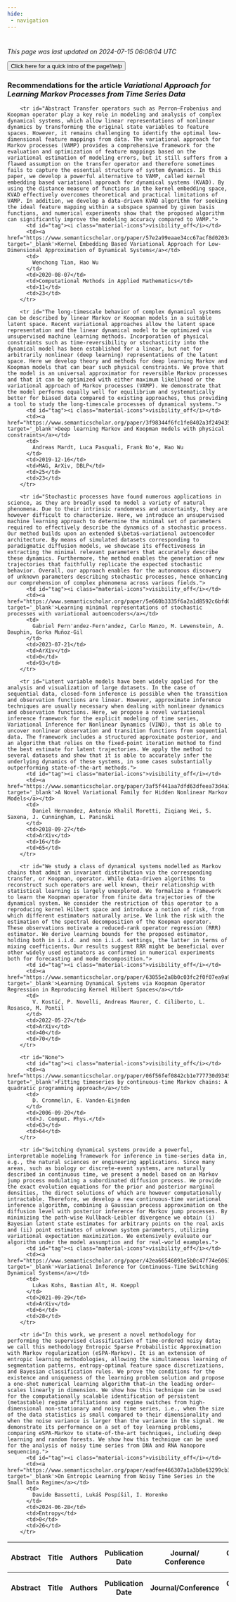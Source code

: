 ```yaml
---
hide:
 - navigation
---
```

<!DOCTYPE html>
#
<html lang="en">
<head>
  <meta charset="utf-8">
</head>

<body>
  <p>
  <i class="footer">This page was last updated on 2024-07-15 06:06:04 UTC</i>
  </p>
  
  <div class="note info" onclick="startIntro()">
    <p>
      <button type="button" class="buttons">
        <div style="display: flex; align-items: center;">
        Click here for a quick intro of the page! <i class="material-icons">help</i>
        </div>
      </button>
    </p>
  </div>

  <p>
  <h3 data-intro='Recommendations for the article'>
    Recommendations for the article <i>Variational Approach for Learning Markov Processes from Time Series Data</i>
  </h3>
  <table id="table1" class="display wrap" style="width:100%">
  <thead>
    <tr>
        <th data-intro='Click to view the abstract (if available)'>Abstract</th>
        <th>Title</th>
        <th>Authors</th>
        <th>Publication Date</th>
        <th>Journal/ Conference</th>
        <th>Citation count</th>
        <th data-intro='Highest h-index among the authors'>Highest h-index</th>
    </tr>
  </thead>
  <tbody>
    
        <tr id="Abstract Transfer operators such as Perron–Frobenius and Koopman operator play a key role in modeling and analysis of complex dynamical systems, which allow linear representations of nonlinear dynamics by transforming the original state variables to feature spaces. However, it remains challenging to identify the optimal low-dimensional feature mappings from data. The variational approach for Markov processes (VAMP) provides a comprehensive framework for the evaluation and optimization of feature mappings based on the variational estimation of modeling errors, but it still suffers from a flawed assumption on the transfer operator and therefore sometimes fails to capture the essential structure of system dynamics. In this paper, we develop a powerful alternative to VAMP, called kernel embedding based variational approach for dynamical systems (KVAD). By using the distance measure of functions in the kernel embedding space, KVAD effectively overcomes theoretical and practical limitations of VAMP. In addition, we develop a data-driven KVAD algorithm for seeking the ideal feature mapping within a subspace spanned by given basis functions, and numerical experiments show that the proposed algorithm can significantly improve the modeling accuracy compared to VAMP.">
          <td id="tag"><i class="material-icons">visibility_off</i></td>
          <td><a href="https://www.semanticscholar.org/paper/57e2a99eaae34cc67acf8d0203cf44493ccdecd3" target='_blank'>Kernel Embedding Based Variational Approach for Low-Dimensional Approximation of Dynamical Systems</a></td>
          <td>
            Wenchong Tian, Hao Wu
          </td>
          <td>2020-08-07</td>
          <td>Computational Methods in Applied Mathematics</td>
          <td>11</td>
          <td>23</td>
        </tr>
    
        <tr id="The long-timescale behavior of complex dynamical systems can be described by linear Markov or Koopman models in a suitable latent space. Recent variational approaches allow the latent space representation and the linear dynamical model to be optimized via unsupervised machine learning methods. Incorporation of physical constraints such as time-reversibility or stochasticity into the dynamical model has been established for a linear, but not for arbitrarily nonlinear (deep learning) representations of the latent space. Here we develop theory and methods for deep learning Markov and Koopman models that can bear such physical constraints. We prove that the model is an universal approximator for reversible Markov processes and that it can be optimized with either maximum likelihood or the variational approach of Markov processes (VAMP). We demonstrate that the model performs equally well for equilibrium and systematically better for biased data compared to existing approaches, thus providing a tool to study the long-timescale processes of dynamical systems.">
          <td id="tag"><i class="material-icons">visibility_off</i></td>
          <td><a href="https://www.semanticscholar.org/paper/3f98344f6fc1fe8402a3f24943590e37a74873d9" target='_blank'>Deep learning Markov and Koopman models with physical constraints</a></td>
          <td>
            Andreas Mardt, Luca Pasquali, Frank No'e, Hao Wu
          </td>
          <td>2019-12-16</td>
          <td>MAG, ArXiv, DBLP</td>
          <td>25</td>
          <td>23</td>
        </tr>
    
        <tr id="Stochastic processes have found numerous applications in science, as they are broadly used to model a variety of natural phenomena. Due to their intrinsic randomness and uncertainty, they are however difficult to characterize. Here, we introduce an unsupervised machine learning approach to determine the minimal set of parameters required to effectively describe the dynamics of a stochastic process. Our method builds upon an extended $\beta$-variational autoencoder architecture. By means of simulated datasets corresponding to paradigmatic diffusion models, we showcase its effectiveness in extracting the minimal relevant parameters that accurately describe these dynamics. Furthermore, the method enables the generation of new trajectories that faithfully replicate the expected stochastic behavior. Overall, our approach enables for the autonomous discovery of unknown parameters describing stochastic processes, hence enhancing our comprehension of complex phenomena across various fields.">
          <td id="tag"><i class="material-icons">visibility_off</i></td>
          <td><a href="https://www.semanticscholar.org/paper/5e660b3335f6a2a1d8592c6bfd048b1d1aaa6021" target='_blank'>Learning minimal representations of stochastic processes with variational autoencoders</a></td>
          <td>
            Gabriel Fern'andez-Fern'andez, Carlo Manzo, M. Lewenstein, A. Dauphin, Gorka Muñoz-Gil
          </td>
          <td>2023-07-21</td>
          <td>ArXiv</td>
          <td>0</td>
          <td>93</td>
        </tr>
    
        <tr id="Latent variable models have been widely applied for the analysis and visualization of large datasets. In the case of sequential data, closed-form inference is possible when the transition and observation functions are linear. However, approximate inference techniques are usually necessary when dealing with nonlinear dynamics and observation functions. Here, we propose a novel variational inference framework for the explicit modeling of time series, Variational Inference for Nonlinear Dynamics (VIND), that is able to uncover nonlinear observation and transition functions from sequential data. The framework includes a structured approximate posterior, and an algorithm that relies on the fixed-point iteration method to find the best estimate for latent trajectories. We apply the method to several datasets and show that it is able to accurately infer the underlying dynamics of these systems, in some cases substantially outperforming state-of-the-art methods.">
          <td id="tag"><i class="material-icons">visibility_off</i></td>
          <td><a href="https://www.semanticscholar.org/paper/3af5f441aa7dfd63dfeea73d4a1918917795b795" target='_blank'>A Novel Variational Family for Hidden Nonlinear Markov Models</a></td>
          <td>
            Daniel Hernandez, Antonio Khalil Moretti, Ziqiang Wei, S. Saxena, J. Cunningham, L. Paninski
          </td>
          <td>2018-09-27</td>
          <td>ArXiv</td>
          <td>16</td>
          <td>65</td>
        </tr>
    
        <tr id="We study a class of dynamical systems modelled as Markov chains that admit an invariant distribution via the corresponding transfer, or Koopman, operator. While data-driven algorithms to reconstruct such operators are well known, their relationship with statistical learning is largely unexplored. We formalize a framework to learn the Koopman operator from finite data trajectories of the dynamical system. We consider the restriction of this operator to a reproducing kernel Hilbert space and introduce a notion of risk, from which different estimators naturally arise. We link the risk with the estimation of the spectral decomposition of the Koopman operator. These observations motivate a reduced-rank operator regression (RRR) estimator. We derive learning bounds for the proposed estimator, holding both in i.i.d. and non i.i.d. settings, the latter in terms of mixing coefficients. Our results suggest RRR might be beneficial over other widely used estimators as confirmed in numerical experiments both for forecasting and mode decomposition.">
          <td id="tag"><i class="material-icons">visibility_off</i></td>
          <td><a href="https://www.semanticscholar.org/paper/63055e2a8b0c03fc2f0f07ea9a9cc58350ef3eb1" target='_blank'>Learning Dynamical Systems via Koopman Operator Regression in Reproducing Kernel Hilbert Spaces</a></td>
          <td>
            V. Kostić, P. Novelli, Andreas Maurer, C. Ciliberto, L. Rosasco, M. Pontil
          </td>
          <td>2022-05-27</td>
          <td>ArXiv</td>
          <td>40</td>
          <td>70</td>
        </tr>
    
        <tr id="None">
          <td id="tag"><i class="material-icons">visibility_off</i></td>
          <td><a href="https://www.semanticscholar.org/paper/06f56fef0842cb1e777730d93458c3e802f52aa5" target='_blank'>Fitting timeseries by continuous-time Markov chains: A quadratic programming approach</a></td>
          <td>
            D. Crommelin, E. Vanden-Eijnden
          </td>
          <td>2006-09-20</td>
          <td>J. Comput. Phys.</td>
          <td>63</td>
          <td>64</td>
        </tr>
    
        <tr id="Switching dynamical systems provide a powerful, interpretable modeling framework for inference in time-series data in, e.g., the natural sciences or engineering applications. Since many areas, such as biology or discrete-event systems, are naturally described in continuous time, we present a model based on an Markov jump process modulating a subordinated diffusion process. We provide the exact evolution equations for the prior and posterior marginal densities, the direct solutions of which are however computationally intractable. Therefore, we develop a new continuous-time variational inference algorithm, combining a Gaussian process approximation on the diffusion level with posterior inference for Markov jump processes. By minimizing the path-wise Kullback-Leibler divergence we obtain (i) Bayesian latent state estimates for arbitrary points on the real axis and (ii) point estimates of unknown system parameters, utilizing variational expectation maximization. We extensively evaluate our algorithm under the model assumption and for real-world examples.">
          <td id="tag"><i class="material-icons">visibility_off</i></td>
          <td><a href="https://www.semanticscholar.org/paper/42ea66546091e5b0c47f74e6063ff7d940990681" target='_blank'>Variational Inference for Continuous-Time Switching Dynamical Systems</a></td>
          <td>
            Lukas Kohs, Bastian Alt, H. Koeppl
          </td>
          <td>2021-09-29</td>
          <td>ArXiv</td>
          <td>6</td>
          <td>28</td>
        </tr>
    
        <tr id="In this work, we present a novel methodology for performing the supervised classification of time-ordered noisy data; we call this methodology Entropic Sparse Probabilistic Approximation with Markov regularization (eSPA-Markov). It is an extension of entropic learning methodologies, allowing the simultaneous learning of segmentation patterns, entropy-optimal feature space discretizations, and Bayesian classification rules. We prove the conditions for the existence and uniqueness of the learning problem solution and propose a one-shot numerical learning algorithm that—in the leading order—scales linearly in dimension. We show how this technique can be used for the computationally scalable identification of persistent (metastable) regime affiliations and regime switches from high-dimensional non-stationary and noisy time series, i.e., when the size of the data statistics is small compared to their dimensionality and when the noise variance is larger than the variance in the signal. We demonstrate its performance on a set of toy learning problems, comparing eSPA-Markov to state-of-the-art techniques, including deep learning and random forests. We show how this technique can be used for the analysis of noisy time series from DNA and RNA Nanopore sequencing.">
          <td id="tag"><i class="material-icons">visibility_off</i></td>
          <td><a href="https://www.semanticscholar.org/paper/eadfee466307a1a3b8e63299cb3e600477c1f902" target='_blank'>On Entropic Learning from Noisy Time Series in the Small Data Regime</a></td>
          <td>
            Davide Bassetti, Lukáš Pospíšil, I. Horenko
          </td>
          <td>2024-06-28</td>
          <td>Entropy</td>
          <td>0</td>
          <td>26</td>
        </tr>
    
  </tbody>
  <tfoot>
    <tr>
        <th>Abstract</th>
        <th>Title</th>
        <th>Authors</th>
        <th>Publication Date</th>
        <th>Journal/Conference</th>
        <th>Citation count</th>
        <th>Highest h-index</th>
    </tr>
  </tfoot>
  </table>
  </p>

</body>

<script>
var dataTableOptions = {
        initComplete: function () {
        this.api()
            .columns()
            .every(function () {
                let column = this;
 
                // Create select element
                let select = document.createElement('select');
                select.add(new Option(''));
                column.footer().replaceChildren(select);
 
                // Apply listener for user change in value
                select.addEventListener('change', function () {
                    column
                        .search(select.value, {exact: true})
                        .draw();
                });

                // keep the width of the select element same as the column
                select.style.width = '100%';
 
                // Add list of options
                column
                    .data()
                    .unique()
                    .sort()
                    .each(function (d, j) {
                        select.add(new Option(d));
                    });
            });
    },
    scrollX: false,
    scrollCollapse: true,
    paging: true,
    fixedColumns: true,
    columnDefs: [
        {"className": "dt-center", "targets": "_all"},
        // set width for both columns 0 and 1 as 25%
        { width: '5%', targets: 0 },
        { width: '25%', targets: 1 },
        { width: '20%', targets: 2 },
        { width: '10%', targets: 3 },
        { width: '20%', targets: 4 }

      ],
    pageLength: 10,
    layout: {
        topStart: {
            buttons: ['copy', 'csv', 'excel', 'pdf', 'print']
        }
    }
  }
  new DataTable('#table1', dataTableOptions);
  
  var table = $('#table1').DataTable();
  $('#table1 tbody').on('click', 'td:first-child', function () {
    var tr = $(this).closest('tr');
    var row = table.row( tr );

    var rowId = tr.attr('id');
    // alert(rowId);

    if (row.child.isShown()) {
      // This row is already open - close it.
      row.child.hide();
      tr.removeClass('shown');
      tr.find('td:first-child').html('<i class="material-icons">visibility_off</i>');
    } else {
      // Open row.
      // row.child('foo').show();
      var content = '<div class="child-row-content"><strong>Abstract:</strong> ' + rowId + '</div>';
      row.child(content).show();
      tr.addClass('shown');
      tr.find('td:first-child').html('<i class="material-icons">visibility</i>');
    }
  });
</script>
<style>
  .child-row-content {
    text-align: justify;
    text-justify: inter-word;
    word-wrap: break-word; /* Ensure long words are broken */
    white-space: normal; /* Ensure text wraps to the next line */
    max-width: 100%; /* Ensure content does not exceed the table width */
    padding: 10px; /* Optional: add some padding for better readability */
    /* font size */
    font-size: small;
  }
</style>
</html>